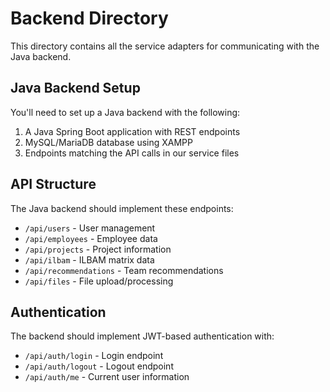 
# Backend Directory

This directory contains all the service adapters for communicating with the Java backend.

## Java Backend Setup

You'll need to set up a Java backend with the following:

1. A Java Spring Boot application with REST endpoints
2. MySQL/MariaDB database using XAMPP
3. Endpoints matching the API calls in our service files

## API Structure

The Java backend should implement these endpoints:

- `/api/users` - User management
- `/api/employees` - Employee data
- `/api/projects` - Project information
- `/api/ilbam` - ILBAM matrix data
- `/api/recommendations` - Team recommendations
- `/api/files` - File upload/processing

## Authentication

The backend should implement JWT-based authentication with:
- `/api/auth/login` - Login endpoint
- `/api/auth/logout` - Logout endpoint
- `/api/auth/me` - Current user information

